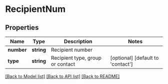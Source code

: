 # RecipientNum

## Properties
Name | Type | Description | Notes
------------ | ------------- | ------------- | -------------
**number** | **string** | Recipient number | 
**type** | **string** | Recipient type, group or contact | [optional] [default to 'contact']

[[Back to Model list]](../../README.md#documentation-for-models) [[Back to API list]](../../README.md#documentation-for-api-endpoints) [[Back to README]](../../README.md)

